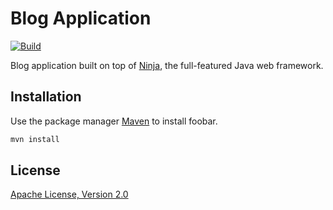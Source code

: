 # Blog Application

[![Build](https://github.com/ujar-org/essentials--legacy.playground.ninjaframework/actions/workflows/build.yml/badge.svg)](https://github.com/ujar-org/essentials--legacy.playground.ninjaframework/actions/workflows/build.yml)

Blog application built on top of [Ninja](https://www.ninjaframework.org/), the full-featured Java web framework.

## Installation

Use the package manager [Maven](https://maven.apache.org/) to install foobar.

```bash
mvn install
```

## License
[Apache License, Version 2.0](https://www.apache.org/licenses/LICENSE-2.0)
